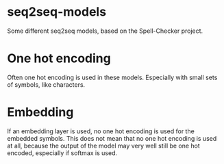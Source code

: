 # seq2seq-models
Some different seq2seq models, based on the Spell-Checker project.

# One hot encoding
Often one hot encoding is used in these models. Especially with small sets of symbols, like characters.

# Embedding
If an embedding layer is used, no one hot encoding is used for the embedded symbols. This does not mean that no one hot encoding is used at all, because the output of the model may very well still be one hot encoded, especially if softmax is used.
